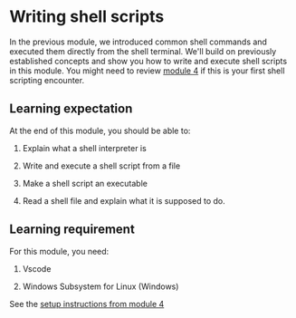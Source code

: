 # Writing shell scripts

In the previous module, we introduced common shell commands and executed them directly from the shell terminal. We'll build on previously established concepts and show you how to write and execute shell scripts in this module. You might need to review [module 4](../module_4/index.md) if this is your first shell scripting encounter.

## Learning expectation

At the end of this module, you should be able to:

1. Explain what a shell interpreter is

2. Write and execute a shell script from a file

3. Make a shell script an executable

4. Read a shell file and explain what it is supposed to do.

## Learning requirement

For this module, you need:

1. Vscode

2. Windows Subsystem for Linux (Windows)

See the [setup instructions from module 4](../module_4/tools/index.md)

